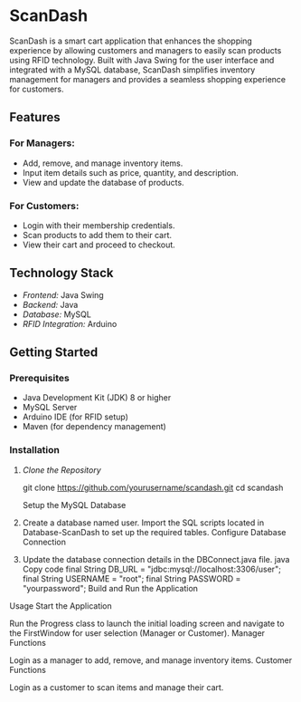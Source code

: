# ScanDash

ScanDash is a smart cart application that enhances the shopping experience by allowing customers and managers to easily scan products using RFID technology. Built with Java Swing for the user interface and integrated with a MySQL database, ScanDash simplifies inventory management for managers and provides a seamless shopping experience for customers.

## Features

### For Managers:
- Add, remove, and manage inventory items.
- Input item details such as price, quantity, and description.
- View and update the database of products.

### For Customers:
- Login with their membership credentials.
- Scan products to add them to their cart.
- View their cart and proceed to checkout.

## Technology Stack
- *Frontend:* Java Swing
- *Backend:* Java
- *Database:* MySQL
- *RFID Integration:* Arduino

## Getting Started

### Prerequisites
- Java Development Kit (JDK) 8 or higher
- MySQL Server
- Arduino IDE (for RFID setup)
- Maven (for dependency management)

### Installation

1. *Clone the Repository*

   git clone https://github.com/yourusername/scandash.git
   cd scandash

   Setup the MySQL Database

2. Create a database named user.
Import the SQL scripts located in Database-ScanDash to set up the required tables.
Configure Database Connection

3. Update the database connection details in the DBConnect.java file.
java
Copy code
final String DB_URL = "jdbc:mysql://localhost:3306/user";
final String USERNAME = "root";
final String PASSWORD = "yourpassword";
Build and Run the Application

Usage
Start the Application

Run the Progress class to launch the initial loading screen and navigate to the FirstWindow for user selection (Manager or Customer).
Manager Functions

Login as a manager to add, remove, and manage inventory items.
Customer Functions

Login as a customer to scan items and manage their cart.
